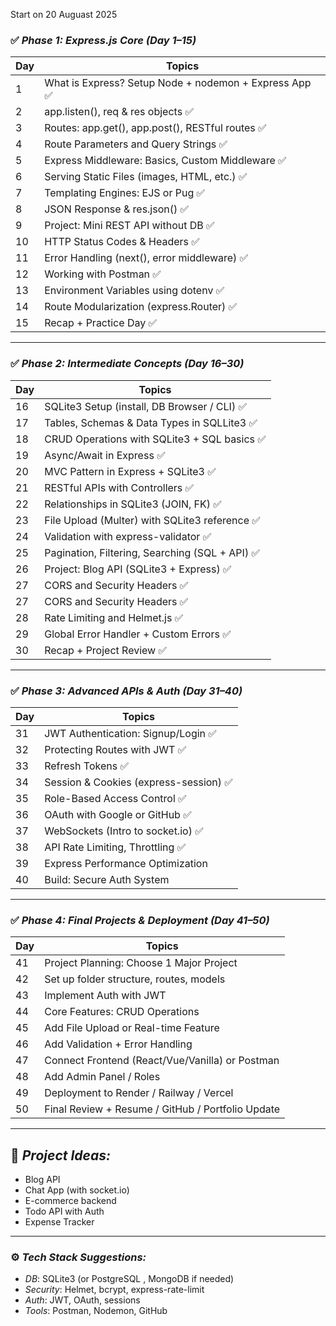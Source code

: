 Start on 20 Auguast 2025

### ✅ *Phase 1: Express.js Core (Day 1–15)*

| Day | Topics                                            |
| --- | ------------------------------------------------- |
| 1   | What is Express? Setup Node + nodemon + Express App    ✅
| 2   | app.listen(), req & res objects                        ✅
| 3   | Routes: app.get(), app.post(), RESTful routes          ✅
| 4   | Route Parameters and Query Strings                     ✅
| 5   | Express Middleware: Basics, Custom Middleware          ✅
| 6   | Serving Static Files (images, HTML, etc.)              ✅
| 7   | Templating Engines: EJS or Pug                         ✅
| 8   | JSON Response & res.json()                             ✅
| 9   | Project: Mini REST API without DB                      ✅
| 10  | HTTP Status Codes & Headers                            ✅
| 11  | Error Handling (next(), error middleware)              ✅
| 12  | Working with Postman                                   ✅
| 13  | Environment Variables using dotenv                     ✅
| 14  | Route Modularization (express.Router)                  ✅
| 15  | Recap + Practice Day                                   ✅

---

### ✅ *Phase 2: Intermediate Concepts (Day 16–30)*

| Day | Topics
| --- | -------------------------------------
| 16  | SQLite3 Setup (install, DB Browser / CLI)              ✅
| 17  | Tables, Schemas & Data Types in SQLLite3               ✅
| 18  | CRUD Operations with SQLite3 + SQL basics              ✅
| 19  | Async/Await in Express                                 ✅
| 20  | MVC Pattern in Express + SQLite3                       ✅
| 21  | RESTful APIs with Controllers                          ✅
| 22  | Relationships in SQLite3 (JOIN, FK)                    ✅
| 23  | File Upload (Multer) with SQLite3 reference            ✅
| 24  | Validation with express-validator                      ✅
| 25  | Pagination, Filtering, Searching (SQL + API)           ✅
| 26  | Project: Blog API (SQLite3 + Express)                  ✅
| 27  | CORS and Security Headers                              ✅
| 27  | CORS and Security Headers                              ✅
| 28  | Rate Limiting and Helmet.js                            ✅
| 29  | Global Error Handler + Custom Errors                   ✅
| 30  | Recap + Project Review                                 ✅

---

### ✅ *Phase 3: Advanced APIs & Auth (Day 31–40)*

| Day | Topics                              |
| --- | -----------------------------------
| 31  | JWT Authentication: Signup/Login                      ✅
| 32  | Protecting Routes with JWT                            ✅
| 33  | Refresh Tokens                                        ✅
| 34  | Session & Cookies (express-session)                   ✅
| 35  | Role-Based Access Control                             ✅
| 36  | OAuth with Google or GitHub                           ✅
| 37  | WebSockets (Intro to socket.io)                       ✅
| 38  | API Rate Limiting, Throttling                         ✅
| 39  | Express Performance Optimization
| 40  | Build: Secure Auth System
---

### ✅ *Phase 4: Final Projects & Deployment (Day 41–50)*

| Day | Topics                                            |
| --- | ------------------------------------------------- |
| 41  | Project Planning: Choose 1 Major Project          |
| 42  | Set up folder structure, routes, models           |
| 43  | Implement Auth with JWT                           |
| 44  | Core Features: CRUD Operations                    |
| 45  | Add File Upload or Real-time Feature              |
| 46  | Add Validation + Error Handling                   |
| 47  | Connect Frontend (React/Vue/Vanilla) or Postman   |
| 48  | Add Admin Panel / Roles                           |
| 49  | Deployment to Render / Railway / Vercel           |
| 50  | Final Review + Resume / GitHub / Portfolio Update |

---

## 🚀 *Project Ideas:*

* Blog API
* Chat App (with socket.io)
* E-commerce backend
* Todo API with Auth
* Expense Tracker

---

### ⚙ *Tech Stack Suggestions:*

* *DB*: SQLite3 (or PostgreSQL , MongoDB if needed)
* *Security*: Helmet, bcrypt, express-rate-limit
* *Auth*: JWT, OAuth, sessions
* *Tools*: Postman, Nodemon, GitHub
